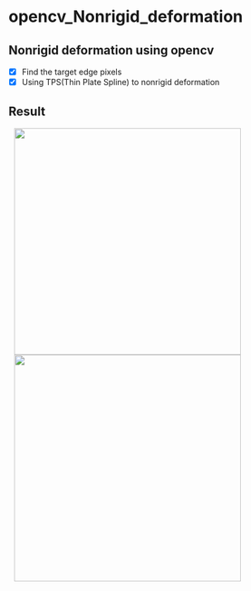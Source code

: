 # opencv_Nonrigid_deformation
Nonrigid deformation using opencv
----
- [x] Find the target edge pixels
- [x] Using TPS(Thin Plate Spline) to nonrigid deformation

## Result
<img src="https://github.com/zhangjiahao1026/opencv__deformation/blob/master/1_gt.png" hspace="10" wspace="10" width="400"/> <img src="https://github.com/zhangjiahao1026/opencv__deformation/blob/master/res_1.png" hspace="10" wspace="10"  width="400" />